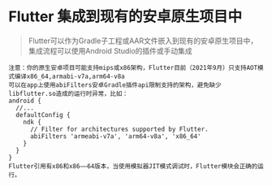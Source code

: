 # Flutter 集成到现有的安卓原生项目中

> Flutter可以作为Gradle子工程或AAR文件嵌入到现有的安卓原生项目中，集成流程可以使用Android Studio的插件或手动集成

~~~
注意：你的原生安卓项目可能支持mips或x86架构，Flutter目前（2021年9月）只支持AOT模式编译x86_64,armabi-v7a,arm64-v8a
可以在app上使用abiFilters安卓Gradle插件api限制支持的架构，避免缺少libflutter.so造成的运行时异常，比如：
android {
  //...
  defaultConfig {
    ndk {
      // Filter for architectures supported by Flutter.
      abiFilters 'armeabi-v7a', 'arm64-v8a', 'x86_64'
    }
  }
}
Flutter引用有x86和x86——64版本，当使用模拟器JIT模式调试时，Flutter模块会正确的运行。
~~~

